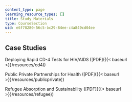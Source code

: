 ```yaml
---
content_type: page
learning_resource_types: []
title: Study Materials
type: CourseSection
uid: e6f78280-56c5-bc29-84ee-c4a849cd04ee
---
```


Case Studies
------------

Deploying Rapid CD-4 Tests for HIV/AIDS ([PDF]({{< baseurl >}}/resources/cd4))

Public Private Partnerships for Health ([PDF]({{< baseurl >}}/resources/publicprivate))

Refugee Absorption and Sustainability ([PDF]({{< baseurl >}}/resources/refugee))